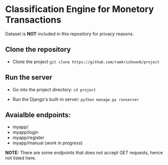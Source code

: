 # Classification Engine for Monetory Transactions

Dataset is **NOT** included in this repository for privacy reasons.

## Clone the repository
- Clone the project
`git clone https://github.com/ramkrishnan6/project`

## Run the server
- Go into the project directory:
`cd project`

- Run the Django's built-in server:
`python manage.py runserver`

## Avaialble endpoints:
- myapp/
- myapp/login
- myapp/register
- myapp/manual (*work in progress*)

**NOTE:** There are some endpoints that does not accept GET requests, hence not listed here.
